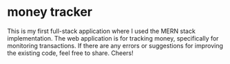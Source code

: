 # money tracker

This is my first full-stack application where I used the MERN stack implementation. The web application is for tracking money, specifically for monitoring transactions. If there are any errors or suggestions for improving the existing code, feel free to share. Cheers! 